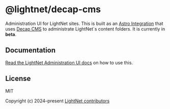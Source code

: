 # @lightnet/decap-cms

Administration UI for LightNet sites. This is built as an [Astro Integration](https://docs.astro.build/en/guides/integrations-guide/) that uses [Decap CMS](https://decapcms.org/) to administrate LightNet´s content folders. It is currently in **beta**.

## Documentation

[Read the LightNet Administration UI docs](https://lightnet-docs.pages.dev/content/administration-ui/) on how to use this.

## License

MIT

Copyright (c) 2024–present [LightNet contributors](https://github.com/LightNetDev/LightNet/graphs/contributors)

